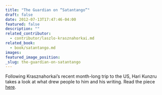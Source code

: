 ```yaml
---
title: "The Guardian on “Satantango”"
draft: false
date: 2012-07-13T17:47:46-04:00
featured: false
description: ""
related_contributor:
  - contributor/laszlo-krasznahorkai.md
related_book:
  - book/satantango.md
images:
featured_image_position: 
_slug: the-guardian-on-satantango
---
```


Following Krasznahorkai’s recent month-long trip to the US, Hari Kunzru takes a look at what drew people to him and his writing. Read the piece [here](http://www.guardian.co.uk/books/2012/jul/13/hari-kunzru-new-york-literary-hipsters).  

